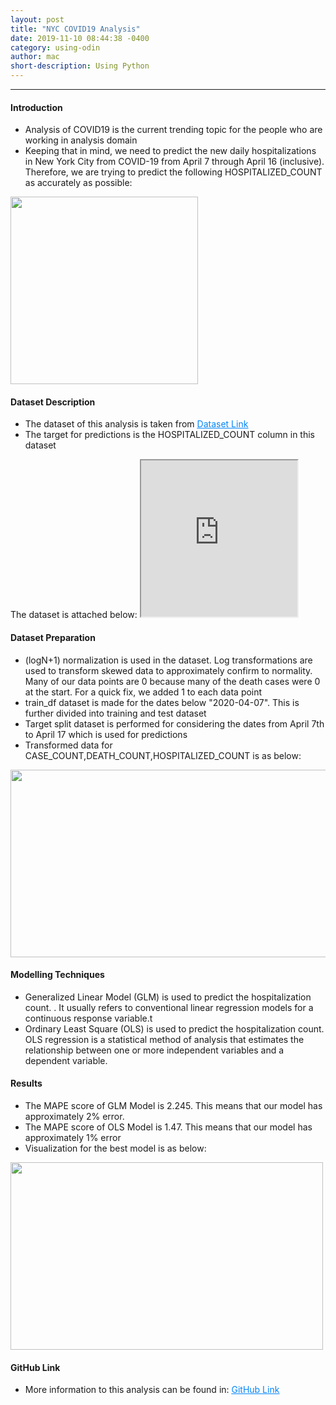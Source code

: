 ```yaml
---
layout: post
title: "NYC COVID19 Analysis"
date: 2019-11-10 08:44:38 -0400
category: using-odin
author: mac
short-description: Using Python
---
```


-----

<h4>Introduction</h4>
<ul>
<li>Analysis of COVID19 is the current trending topic for the people who are working in analysis domain</li>
<li>Keeping that in mind, we need to predict the new daily hospitalizations in New York City from COVID-19 from April 7 through April 16 (inclusive). Therefore, we are trying to predict the following HOSPITALIZED_COUNT as accurately as possible:</li>
</ul>
<img src="{{site.baseurl}}/assets/pred.png" style="width:300px;height:300px">


<h4>Dataset Description</h4>
<ul>
<li>The dataset of this analysis is taken from <a href="https://github.com/nychealth/coronavirus-data/blob/master/case-hosp-death.csv" target="_blank" style="color:#0385F9"><u>Dataset Link</u></a></li>
<li>The target for predictions is the HOSPITALIZED_COUNT column in this dataset</li>
</ul>
The dataset is attached below:
<iframe style="width:250px;height:250px" src="https://docs.google.com/spreadsheets/d/e/2PACX-1vSD06WJf1GjmFIl9O4IkRl25NuWyvG9KzsfaAZ5YyLtW4RFhCyQyjoXOwRX5oY1pgqjwpt7f7XbW7Te/pubhtml?widget=true&amp;headers=false"></iframe>


<h4>Dataset Preparation</h4>
<ul>
<li>(logN+1) normalization is used in the dataset. Log transformations are used to transform skewed data to approximately confirm to normality. Many of our data points are 0 because many of the death cases were 0 at the start. For a quick fix, we added 1 to each data point</li>
<li>train_df dataset is made for the dates below "2020-04-07". This is further divided into training and test dataset</li>
<li>Target split dataset is performed for considering the dates from April 7th to April 17 which is used for predictions</li>
<li>Transformed data for CASE_COUNT,DEATH_COUNT,HOSPITALIZED_COUNT is as below:</li>
</ul>
<img src="{{site.baseurl}}/assets/viz1.png" style="width:800px;height:300px">

<h4>Modelling Techniques</h4>
<ul>
<li>Generalized Linear Model (GLM) is used to predict the hospitalization count. . It usually refers to conventional linear regression models for a continuous response variable.t</li>
<li>Ordinary Least Square (OLS) is used to predict the hospitalization count. OLS regression is a statistical method of analysis that estimates the relationship between one or more independent variables and a dependent variable.</li>
</ul>

<h4>Results</h4>
<ul>
<li>The MAPE score of GLM Model is 2.245. This means that our model has approximately 2% error.</li>
<li>The MAPE score of OLS Model is 1.47. This means that our model has approximately 1% error</li>
<li>Visualization for the best model is as below:</li>
</ul>
<img src="{{site.baseurl}}/assets/visual.png" style="width:500px;height:300px">

<h4>GitHub Link</h4>
<ul>
<li>More information to this analysis can be found in: <a href="https://github.com/chigzz-github/NYC_COVID19-Analysis" target="_blank" style="color:#0385F9"><u>GitHub Link</u></a></li>
</ul>